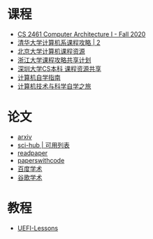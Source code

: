 # 课程
- [CS 2461 Computer Architecture I - Fall 2020](https://cs2461-2020.github.io/)
- [清华大学计算机系课程攻略](https://github.com/Salensoft/thu-cst-cracker)[ | 2](https://github.com/PKUanonym/REKCARC-TSC-UHT)
- [北京大学计算机课程资源](https://github.com/lib-pku/libpku)
- [浙江大学课程攻略共享计划](https://github.com/QSCTech/zju-icicles)
- [深圳大学CS本科 课程资源共享](https://github.com/Alex-Shen1121/SZU_Learning_Resource)
- [计算机自学指南](https://github.com/PKUFlyingPig/cs-self-learning)
- [计算机技术与科学自学之旅](https://github.com/ossu/computer-science-cn)

# 论文
- [arxiv](https://arxiv.org/)
- [sci-hub](https://sci-hub.se/)[ | 可用列表](https://tool.yovisun.com/scihub/)
- [readpaper](https://readpaper.com/)
- [paperswithcode](https://paperswithcode.com/)
- [百度学术](https://xueshu.baidu.com/)
- [谷歌学术](https://scholar.google.com/)

# 教程
- [UEFI-Lessons](https://github.com/Kostr/UEFI-Lessons)


